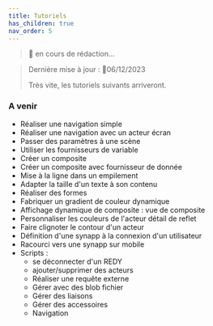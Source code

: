 ```yaml
---
title: Tutoriels
has_children: true
nav_order: 5
---
```


> 🚧 en cours de rédaction...

> Dernière mise à jour : 📅06/12/2023
>
> Très vite, les tutoriels suivants arriveront.

### A venir
- Réaliser une navigation simple
- Réaliser une navigation avec un acteur écran
- Passer des paramètres à une scène
- Utiliser les fournisseurs de variable
- Créer un composite
- Créer un composite avec fournisseur de donnée
- Mise à la ligne dans un empilement
- Adapter la taille d'un texte à son contenu
- Réaliser des formes
- Fabriquer un gradient de couleur dynamique
- Affichage dynamique de composite : vue de composite
- Personnaliser les couleurs de l'acteur détail de reflet
- Faire clignoter le contour d'un acteur
- Définition d'une synapp à la connexion d'un utilisateur
- Racourci vers une synapp sur mobile
- Scripts :
  - se déconnecter d'un REDY
  - ajouter/supprimer des acteurs
  - Réaliser une requête externe
  - Gérer avec des blob fichier
  - Gérer des liaisons
  - Gérer des accessoires
  - Navigation
